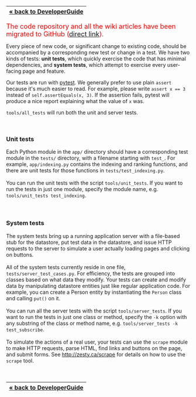 | [« back to DeveloperGuide](DeveloperGuide.md) |
|:----------------------------------------------|

<font color='red' size='4'>The code repository and all the wiki articles have been migrated to GitHub (<a href='https://github.com/google/personfinder/wiki/HowToTest'>direct link</a>).</font>


Every piece of new code, or significant change to existing code, should be accompanied by a corresponding new test or change in a test.  We have two kinds of tests: **unit tests**, which quickly exercise the code that has minimal dependencies, and **system tests**, which attempt to exercise every user-facing page and feature.

Our tests are run with [pytest](http://pytest.org).  We generally prefer to use plain `assert` because it's much easier to read.  For example, please write `assert x == 3` instead of `self.assertEquals(x, 3)`.  If the assertion fails, pytest will produce a nice report explaining what the value of `x` was.

`tools/all_tests` will run both the unit and server tests.

<br>
<h3>Unit tests</h3>

Each Python module in the <code>app/</code> directory should have a corresponding test module in the <code>tests/</code> directory, with a filename starting with <code>test_</code>.  For example, <code>app/indexing.py</code> contains the indexing and ranking functions, and there are unit tests for those functions in <code>tests/test_indexing.py</code>.<br>
<br>
You can run the unit tests with the script <code>tools/unit_tests</code>.  If you want to run the tests in just one module, specify the module name, e.g. <code>tools/unit_tests test_indexing</code>.<br>
<br>
<br>
<h3>System tests</h3>

The system tests bring up a running application server with a file-based stub for the datastore, put test data in the datastore, and issue HTTP requests to the server to simulate a user actually loading pages and clicking on buttons.<br>
<br>
All of the system tests currently reside in one file, <code>tests/server_test_cases.py</code>.  For efficiency, the tests are grouped into classes based on what data they modify.  Your tests can create and modify data by manipulating datastore entities just like regular application code.  For example, you can create a Person entity by instantiating the <code>Person</code> class and calling <code>put()</code> on it.<br>
<br>
You can run all the server tests with the script <code>tools/server_tests</code>.  If you want to run the tests in just one class or method, specify the <code>-k</code> option with any substring of the class or method name, e.g. <code>tools/server_tests -k test_subscribe</code>.<br>
<br>
To simulate the actions of a real user, your tests can use the <code>scrape</code> module to make HTTP requests, parse HTML, find links and buttons on the page, and submit forms.  See <a href='http://zesty.ca/scrape'>http://zesty.ca/scrape</a> for details on how to use the <code>scrape</code> tool.<br>
<br>
<br>

<table><thead><th> <a href='DeveloperGuide.md'>« back to DeveloperGuide</a> </th></thead><tbody>